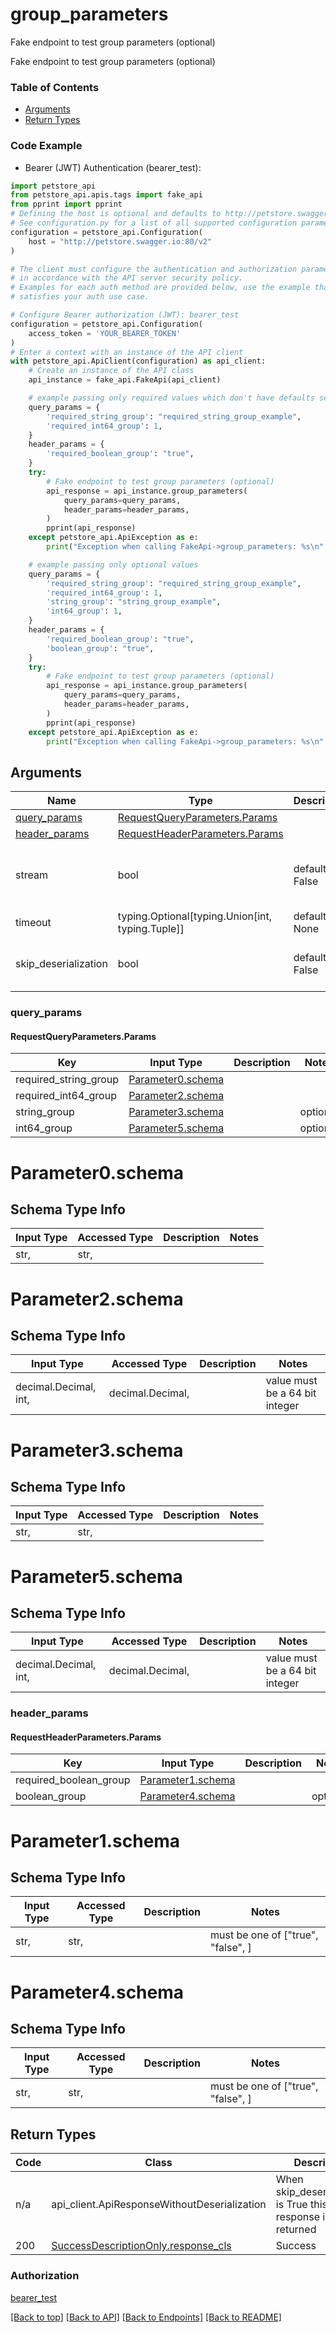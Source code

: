 <a name="top"></a>
# **group_parameters**
<a name="group_parameters"></a>

Fake endpoint to test group parameters (optional)

Fake endpoint to test group parameters (optional)
### Table of Contents
- [Arguments](#Arguments)
- [Return Types](#return-types)

### Code Example

* Bearer (JWT) Authentication (bearer_test):
```python
import petstore_api
from petstore_api.apis.tags import fake_api
from pprint import pprint
# Defining the host is optional and defaults to http://petstore.swagger.io:80/v2
# See configuration.py for a list of all supported configuration parameters.
configuration = petstore_api.Configuration(
    host = "http://petstore.swagger.io:80/v2"
)

# The client must configure the authentication and authorization parameters
# in accordance with the API server security policy.
# Examples for each auth method are provided below, use the example that
# satisfies your auth use case.

# Configure Bearer authorization (JWT): bearer_test
configuration = petstore_api.Configuration(
    access_token = 'YOUR_BEARER_TOKEN'
)
# Enter a context with an instance of the API client
with petstore_api.ApiClient(configuration) as api_client:
    # Create an instance of the API class
    api_instance = fake_api.FakeApi(api_client)

    # example passing only required values which don't have defaults set
    query_params = {
        'required_string_group': "required_string_group_example",
        'required_int64_group': 1,
    }
    header_params = {
        'required_boolean_group': "true",
    }
    try:
        # Fake endpoint to test group parameters (optional)
        api_response = api_instance.group_parameters(
            query_params=query_params,
            header_params=header_params,
        )
        pprint(api_response)
    except petstore_api.ApiException as e:
        print("Exception when calling FakeApi->group_parameters: %s\n" % e)

    # example passing only optional values
    query_params = {
        'required_string_group': "required_string_group_example",
        'required_int64_group': 1,
        'string_group': "string_group_example",
        'int64_group': 1,
    }
    header_params = {
        'required_boolean_group': "true",
        'boolean_group': "true",
    }
    try:
        # Fake endpoint to test group parameters (optional)
        api_response = api_instance.group_parameters(
            query_params=query_params,
            header_params=header_params,
        )
        pprint(api_response)
    except petstore_api.ApiException as e:
        print("Exception when calling FakeApi->group_parameters: %s\n" % e)
```
## Arguments

Name | Type | Description  | Notes
------------- | ------------- | ------------- | -------------
[query_params](#requestqueryparameters) | [RequestQueryParameters.Params](#RequestQueryParametersParams) | |
[header_params](#requestheaderparameters) | [RequestHeaderParameters.Params](#RequestHeaderParametersParams) | |
stream | bool | default is False | if True then the response.content will be streamed and loaded from a file like object. When downloading a file, set this to True to force the code to deserialize the content to a FileSchema file
timeout | typing.Optional[typing.Union[int, typing.Tuple]] | default is None | the timeout used by the rest client
skip_deserialization | bool | default is False | when True, headers and body will be unset and an instance of api_client.ApiResponseWithoutDeserialization will be returned

### <a id="requestqueryparameters" >query_params</a>
#### <a id="RequestQueryParametersParams" >RequestQueryParameters.Params</a>

Key | Input Type | Description  | Notes
------------- | ------------- | ------------- | -------------
required_string_group | [Parameter0.schema](#parameter_0schema) | | 
required_int64_group | [Parameter2.schema](#parameter_2schema) | | 
string_group | [Parameter3.schema](#parameter_3schema) | | optional
int64_group | [Parameter5.schema](#parameter_5schema) | | optional


# <a id="parameter_0schema" >Parameter0.schema</a>

## Schema Type Info
Input Type | Accessed Type | Description | Notes
------------ | ------------- | ------------- | -------------
str,  | str,  |  |

# <a id="parameter_2schema" >Parameter2.schema</a>

## Schema Type Info
Input Type | Accessed Type | Description | Notes
------------ | ------------- | ------------- | -------------
decimal.Decimal, int,  | decimal.Decimal,  |  | value must be a 64 bit integer

# <a id="parameter_3schema" >Parameter3.schema</a>

## Schema Type Info
Input Type | Accessed Type | Description | Notes
------------ | ------------- | ------------- | -------------
str,  | str,  |  |

# <a id="parameter_5schema" >Parameter5.schema</a>

## Schema Type Info
Input Type | Accessed Type | Description | Notes
------------ | ------------- | ------------- | -------------
decimal.Decimal, int,  | decimal.Decimal,  |  | value must be a 64 bit integer

### <a id="requestheaderparameters" >header_params</a>
#### <a id="RequestHeaderParametersParams" >RequestHeaderParameters.Params</a>

Key | Input Type | Description  | Notes
------------- | ------------- | ------------- | -------------
required_boolean_group | [Parameter1.schema](#parameter_1schema) | | 
boolean_group | [Parameter4.schema](#parameter_4schema) | | optional

# <a id="parameter_1schema" >Parameter1.schema</a>

## Schema Type Info
Input Type | Accessed Type | Description | Notes
------------ | ------------- | ------------- | -------------
str,  | str,  |  | must be one of ["true", "false", ]

# <a id="parameter_4schema" >Parameter4.schema</a>

## Schema Type Info
Input Type | Accessed Type | Description | Notes
------------ | ------------- | ------------- | -------------
str,  | str,  |  | must be one of ["true", "false", ]

## Return Types

Code | Class | Description
------------- | ------------- | -------------
n/a | api_client.ApiResponseWithoutDeserialization | When skip_deserialization is True this response is returned
200 | [SuccessDescriptionOnly.response_cls](../../../components/responses/response_success_description_only.md#response_success_description_onlyresponse_cls) | Success

### Authorization

[bearer_test](../../../../README.md#bearer_test)

[[Back to top]](#top) [[Back to API]](../FakeApi.md) [[Back to Endpoints]](../../../../README.md#Endpoints) [[Back to README]](../../../../README.md)
